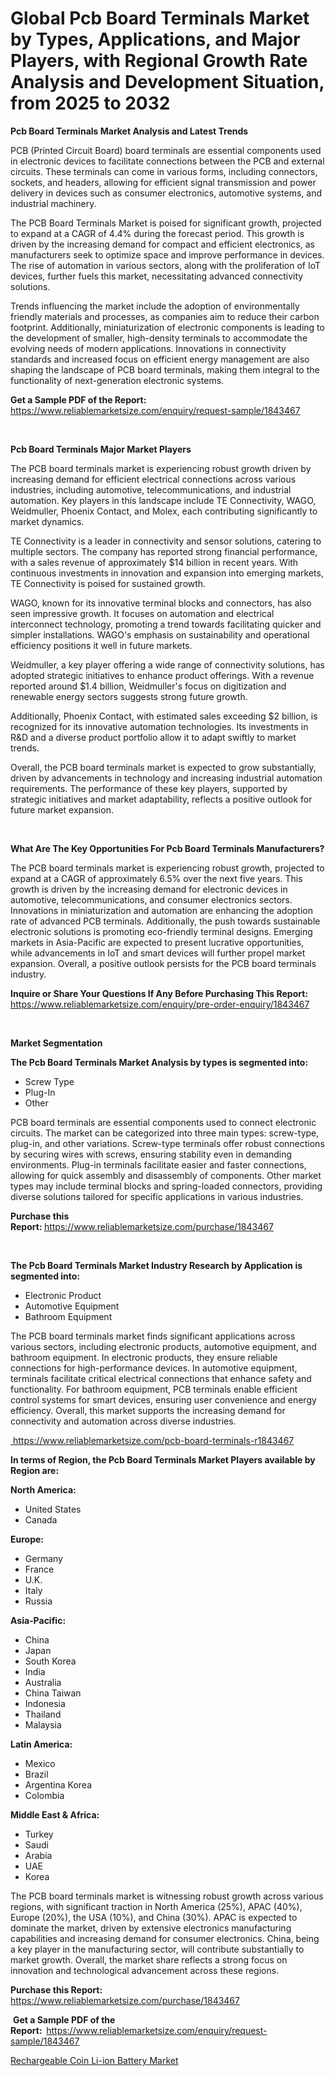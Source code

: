 <p><h1>Global Pcb Board Terminals Market by Types, Applications, and Major Players, with Regional Growth Rate Analysis and Development Situation, from 2025 to 2032</h1></p><p><strong>Pcb Board Terminals Market Analysis and Latest Trends</strong></p>
<p><p>PCB (Printed Circuit Board) board terminals are essential components used in electronic devices to facilitate connections between the PCB and external circuits. These terminals can come in various forms, including connectors, sockets, and headers, allowing for efficient signal transmission and power delivery in devices such as consumer electronics, automotive systems, and industrial machinery.</p><p>The PCB Board Terminals Market is poised for significant growth, projected to expand at a CAGR of 4.4% during the forecast period. This growth is driven by the increasing demand for compact and efficient electronics, as manufacturers seek to optimize space and improve performance in devices. The rise of automation in various sectors, along with the proliferation of IoT devices, further fuels this market, necessitating advanced connectivity solutions.</p><p>Trends influencing the market include the adoption of environmentally friendly materials and processes, as companies aim to reduce their carbon footprint. Additionally, miniaturization of electronic components is leading to the development of smaller, high-density terminals to accommodate the evolving needs of modern applications. Innovations in connectivity standards and increased focus on efficient energy management are also shaping the landscape of PCB board terminals, making them integral to the functionality of next-generation electronic systems.</p></p>
<p><strong>Get a Sample PDF of the Report:&nbsp;</strong> <a href="https://www.reliablemarketsize.com/enquiry/request-sample/1843467?utm_campaign=2115&utm_medium=2&utm_source=Github&utm_content=ia&utm_term=06042025&utm_id=pcb-board-terminals">https://www.reliablemarketsize.com/enquiry/request-sample/1843467</a></p>
<p>&nbsp;</p>
<p><strong>Pcb Board Terminals Major Market Players</strong></p>
<p><p>The PCB board terminals market is experiencing robust growth driven by increasing demand for efficient electrical connections across various industries, including automotive, telecommunications, and industrial automation. Key players in this landscape include TE Connectivity, WAGO, Weidmuller, Phoenix Contact, and Molex, each contributing significantly to market dynamics.</p><p>TE Connectivity is a leader in connectivity and sensor solutions, catering to multiple sectors. The company has reported strong financial performance, with a sales revenue of approximately $14 billion in recent years. With continuous investments in innovation and expansion into emerging markets, TE Connectivity is poised for sustained growth.</p><p>WAGO, known for its innovative terminal blocks and connectors, has also seen impressive growth. It focuses on automation and electrical interconnect technology, promoting a trend towards facilitating quicker and simpler installations. WAGO's emphasis on sustainability and operational efficiency positions it well in future markets.</p><p>Weidmuller, a key player offering a wide range of connectivity solutions, has adopted strategic initiatives to enhance product offerings. With a revenue reported around $1.4 billion, Weidmuller's focus on digitization and renewable energy sectors suggests strong future growth.</p><p>Additionally, Phoenix Contact, with estimated sales exceeding $2 billion, is recognized for its innovative automation technologies. Its investments in R&D and a diverse product portfolio allow it to adapt swiftly to market trends.</p><p>Overall, the PCB board terminals market is expected to grow substantially, driven by advancements in technology and increasing industrial automation requirements. The performance of these key players, supported by strategic initiatives and market adaptability, reflects a positive outlook for future market expansion.</p></p>
<p>&nbsp;</p>
<p><strong>What Are The Key Opportunities For Pcb Board Terminals Manufacturers?</strong></p>
<p><p>The PCB board terminals market is experiencing robust growth, projected to expand at a CAGR of approximately 6.5% over the next five years. This growth is driven by the increasing demand for electronic devices in automotive, telecommunications, and consumer electronics sectors. Innovations in miniaturization and automation are enhancing the adoption rate of advanced PCB terminals. Additionally, the push towards sustainable electronic solutions is promoting eco-friendly terminal designs. Emerging markets in Asia-Pacific are expected to present lucrative opportunities, while advancements in IoT and smart devices will further propel market expansion. Overall, a positive outlook persists for the PCB board terminals industry.</p></p>
<p><strong>Inquire or Share Your Questions If Any Before Purchasing This Report:</strong> <a href="https://www.reliablemarketsize.com/enquiry/pre-order-enquiry/1843467?utm_campaign=2115&utm_medium=2&utm_source=Github&utm_content=ia&utm_term=06042025&utm_id=pcb-board-terminals">https://www.reliablemarketsize.com/enquiry/pre-order-enquiry/1843467</a></p>
<p>&nbsp;</p>
<p><strong>Market Segmentation</strong></p>
<p><strong>The Pcb Board Terminals Market Analysis by types is segmented into:</strong></p>
<p><ul><li>Screw Type</li><li>Plug-In</li><li>Other</li></ul></p>
<p><p>PCB board terminals are essential components used to connect electronic circuits. The market can be categorized into three main types: screw-type, plug-in, and other variations. Screw-type terminals offer robust connections by securing wires with screws, ensuring stability even in demanding environments. Plug-in terminals facilitate easier and faster connections, allowing for quick assembly and disassembly of components. Other market types may include terminal blocks and spring-loaded connectors, providing diverse solutions tailored for specific applications in various industries.</p></p>
<p><strong>Purchase this Report:&nbsp;</strong><a href="https://www.reliablemarketsize.com/purchase/1843467?utm_campaign=2115&utm_medium=2&utm_source=Github&utm_content=ia&utm_term=06042025&utm_id=pcb-board-terminals">https://www.reliablemarketsize.com/purchase/1843467</a></p>
<p>&nbsp;</p>
<p><strong>The Pcb Board Terminals Market Industry Research by Application is segmented into:</strong></p>
<p><ul><li>Electronic Product</li><li>Automotive Equipment</li><li>Bathroom Equipment</li></ul></p>
<p><p>The PCB board terminals market finds significant applications across various sectors, including electronic products, automotive equipment, and bathroom equipment. In electronic products, they ensure reliable connections for high-performance devices. In automotive equipment, terminals facilitate critical electrical connections that enhance safety and functionality. For bathroom equipment, PCB terminals enable efficient control systems for smart devices, ensuring user convenience and energy efficiency. Overall, this market supports the increasing demand for connectivity and automation across diverse industries.</p></p>
<p><a href="https://www.reliablemarketsize.com/pcb-board-terminals-r1843467?utm_campaign=2115&utm_medium=2&utm_source=Github&utm_content=ia&utm_term=06042025&utm_id=pcb-board-terminals">&nbsp;https://www.reliablemarketsize.com/pcb-board-terminals-r1843467</a></p>
<p><strong>In terms of Region, the Pcb Board Terminals Market Players available by Region are:</strong></p>
<p>
    <p> <strong> North America: </strong>
        <ul>
            <li>United States</li>
            <li>Canada</li>
        </ul>
        </p> 
    <p> <strong> Europe: </strong>
        <ul>
            <li>Germany</li>
            <li>France</li>
            <li>U.K.</li>
            <li>Italy</li>
            <li>Russia</li>
        </ul>
        </p> 
    <p> <strong> Asia-Pacific: </strong>
        <ul>
            <li>China</li>
            <li>Japan</li>
            <li>South Korea</li>
            <li>India</li>
            <li>Australia</li>
            <li>China Taiwan</li>
            <li>Indonesia</li>
            <li>Thailand</li>
            <li>Malaysia</li>
        </ul>
        </p> 
    <p> <strong> Latin America: </strong>
        <ul>
            <li>Mexico</li>
            <li>Brazil</li>
            <li>Argentina Korea</li>
            <li>Colombia</li>
        </ul>
        </p> 
    <p> <strong> Middle East & Africa: </strong>
        <ul>
            <li>Turkey</li>
            <li>Saudi</li>
            <li>Arabia</li>
            <li>UAE</li>
            <li>Korea</li>
        </ul>
    </p>
    </p>
<p><p>The PCB board terminals market is witnessing robust growth across various regions, with significant traction in North America (25%), APAC (40%), Europe (20%), the USA (10%), and China (30%). APAC is expected to dominate the market, driven by extensive electronics manufacturing capabilities and increasing demand for consumer electronics. China, being a key player in the manufacturing sector, will contribute substantially to market growth. Overall, the market share reflects a strong focus on innovation and technological advancement across these regions.</p></p>
<p><strong>Purchase this Report: </strong><a href="https://www.reliablemarketsize.com/purchase/1843467?utm_campaign=2115&utm_medium=2&utm_source=Github&utm_content=ia&utm_term=06042025&utm_id=pcb-board-terminals">https://www.reliablemarketsize.com/purchase/1843467</a></p>
<p>&nbsp;<strong>Get a Sample PDF of the Report:&nbsp;&nbsp;</strong><a href="https://www.reliablemarketsize.com/enquiry/request-sample/1843467?utm_campaign=2115&utm_medium=2&utm_source=Github&utm_content=ia&utm_term=06042025&utm_id=pcb-board-terminals">https://www.reliablemarketsize.com/enquiry/request-sample/1843467</a></p>
<p><strong></strong></p>
<p><p><a href="https://github.com/sofayahoo2023/Market-Research-Report-List-7/blob/main/rechargeable-coin-li-ion-battery-market.md?utm_campaign=2115&utm_medium=2&utm_source=Github&utm_content=ia&utm_term=06042025&utm_id=pcb-board-terminals">Rechargeable Coin Li-ion Battery Market</a></p></p>